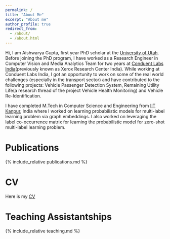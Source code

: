 ```yaml
---
permalink: /
title: "About Me"
excerpt: "About me"
author_profile: true
redirect_from: 
  - /about/
  - /about.html
---
```


Hi, I am Aishwarya Gupta, first year PhD scholar at the [University of Utah](https://www.utah.edu/). Before joining the PhD program, I have worked as a Research Engineer in Computer Vision and Media Analytics Team for two years at [Conduent Labs India](https://www.conduent.com/innovation/conduent-labs/conduent-labs-india/)(previously known as Xerox Research Center India). While working at Conduent Labs India, I got an opportunity to work on some of the real world challenges (especially in the transport sector) and have contributed to the following projects: Vehicle Passenger Detection System, Remaining Utility Life(a research thread of the project Vehicle Health Monitoring) and Vehicle Re-Identification.

I have completed M.Tech in Computer Science and Engineering from [IIT Kanpur](http://www.iitk.ac.in/), India where I worked on learning probabilistic models for multi-label learning problem via graph embeddings. I also worked on leveraging the label co-occurrence matrix for learning the probabilistic model for zero-shot multi-label learning problem. 

<H1 id = "publications">Publications</H1>

{% include_relative publications.md %}

<H1 id = "resume">CV</H1>

Here is my <a href="files/cv.pdf">CV</a>

<H1 id = "teaching_assistantships">Teaching Assistantships</H1>

{% include_relative teaching.md %}

